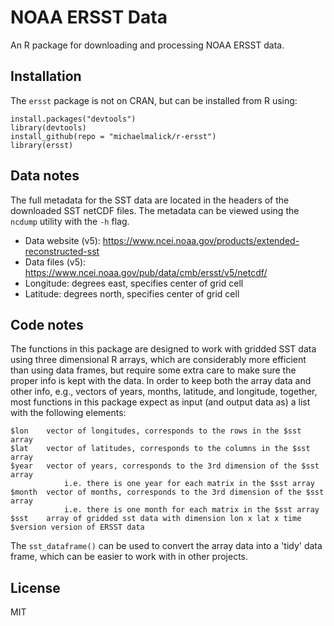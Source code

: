 # NOAA ERSST Data

An R package for downloading and processing NOAA ERSST data.


## Installation
The `ersst` package is not on CRAN, but can be installed from R using:

    install.packages("devtools")
    library(devtools)
    install_github(repo = "michaelmalick/r-ersst")
    library(ersst)


## Data notes

The full metadata for the SST data are located in the headers of the downloaded
SST netCDF files. The metadata can be viewed using the `ncdump` utility with the
`-h` flag.

- Data website (v5): <https://www.ncei.noaa.gov/products/extended-reconstructed-sst>
- Data files (v5):   <https://www.ncei.noaa.gov/pub/data/cmb/ersst/v5/netcdf/>
- Longitude: degrees east, specifies center of grid cell
- Latitude: degrees north, specifies center of grid cell


## Code notes

The functions in this package are designed to work with gridded SST data
using three dimensional R arrays, which are considerably more efficient than
using data frames, but require some extra care to make sure the proper info is
kept with the data. In order to keep both the array data and other info, e.g.,
vectors of years, months, latitude, and longitude, together, most functions in
this package expect as input (and output data as) a list with the following
elements:

    $lon    vector of longitudes, corresponds to the rows in the $sst array
    $lat    vector of latitudes, corresponds to the columns in the $sst array
    $year   vector of years, corresponds to the 3rd dimension of the $sst array
                i.e. there is one year for each matrix in the $sst array
    $month  vector of months, corresponds to the 3rd dimension of the $sst array
                i.e. there is one month for each matrix in the $sst array
    $sst    array of gridded sst data with dimension lon x lat x time
    $version version of ERSST data

The `sst_dataframe()` can be used to convert the array data into a 'tidy' data
frame, which can be easier to work with in other projects.


## License
MIT
